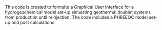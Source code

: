 This code is created to formulte a Graphical User Interface for a hydrogeochemical model set-up simulating geothermal doublet systems from production until reinjection. The code includes a PHREEQC model set-up and post calculations.
